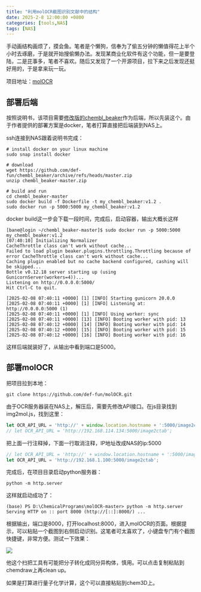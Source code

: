 ```yaml
---
title: "利用molOCR截图识别文献中的结构"
date: 2025-2-8 12:00:00 +0800
categories: [tools,NAS]     
tags: [NAS] 
---
```

手动画结构画烦了，摸会鱼。笔者是个懒狗，信奉为了偷五分钟的懒值得花上半个小时去琢磨，于是就开始搜偷懒办法。发现某商业化软件有这个功能，但一是要登陆，二是芘事多，笔者不喜欢。随后又发现了一个开源项目，拉下来之后发现还挺好用的，于是拿来玩一玩。

项目地址：[molOCR](https://github.com/def-fun/molOCR)

## 部署后端
按照说明书，该项目需要[修改版的chembl_beaker](https://github.com/def-fun/chembl_beaker)作为后端，所以先装这个。由于作者提供的部署方案是docker，笔者打算直接把后端装到NAS上。

ssh连接到NAS跟着说明书完成：
```
# install docker on your linux machine
sudo snap install docker

# download
wget https://github.com/def-fun/chembl_beaker/archive/refs/heads/master.zip
unzip chembl_beaker-master.zip

# build and run
cd chembl_beaker-master
sudo docker build -f Dockerfile -t my_chembl_beaker:v1.2 .
sudo docker run -p 5000:5000 my_chembl_beaker:v1.2
```
docker build这一步会下载一段时间，完成后，启动容器，输出大概长这样
```
[bane@login ~/chembl_beaker-master]$ sudo docker run -p 5000:5000 my_chembl_beaker:v1.2
[07:40:10] Initializing Normalizer
CacheThrottle class can't work without cache...
Failed to load plugin beaker.plugins.throttling.Throttling because of error CacheThrottle class can't work without cache...
Caching plugin enabled but no cache backend configured, cashing will be skipped...
Bottle v0.12.18 server starting up (using GunicornServer(workers=4))...
Listening on http://0.0.0.0:5000/
Hit Ctrl-C to quit.

[2025-02-08 07:40:11 +0000] [1] [INFO] Starting gunicorn 20.0.0
[2025-02-08 07:40:11 +0000] [1] [INFO] Listening at: http://0.0.0.0:5000 (1)
[2025-02-08 07:40:11 +0000] [1] [INFO] Using worker: sync
[2025-02-08 07:40:11 +0000] [13] [INFO] Booting worker with pid: 13
[2025-02-08 07:40:12 +0000] [14] [INFO] Booting worker with pid: 14
[2025-02-08 07:40:12 +0000] [15] [INFO] Booting worker with pid: 15
[2025-02-08 07:40:12 +0000] [16] [INFO] Booting worker with pid: 16
```
这样后端就装好了，从输出中看到端口是5000。

## 部署molOCR
把项目拉到本地：
```
git clone https://github.com/def-fun/molOCR.git
```
由于OCR服务器装在NAS上，解压后，需要先修改API接口。在js目录找到img2mol.js，找到这里：
```js
let OCR_API_URL = 'http://' + window.location.hostname + ':5000/image2ctab';  //根据实际情况修改API的地址
// let OCR_API_URL = 'http://192.168.114.134:5000/image2ctab';
```
把上面一行注释掉，下面一行取消注释，IP地址改成NAS的ip:5000
```js
// let OCR_API_URL = 'http://' + window.location.hostname + ':5000/image2ctab';  //根据实际情况修改API的地址
let OCR_API_URL = 'http://192.168.1.100:5000/image2ctab';
```
完成后，在项目目录启动python服务器：
```
python -m http.server
```
这样就启动成功了：
```
(base) PS D:\ChemicalPrograms\molOCR-master> python -m http.server
Serving HTTP on :: port 8000 (http://[::]:8000/) ...
```
根据输出，端口是8000，打开localhost:8000，进入molOCR的页面。根据提示，可以粘贴一个截图到右侧启动识别。这笔者可太喜欢了，小键盘专门有个截图快捷键，非常方便。测试一下效果：

![](https://pub-ec46b9a843f44891acf04d27fddf97e0.r2.dev/2025/02/20250208162735.png)

他这个扫把工具有可能把分子转化成同分异构体，慎用。可以点击复制粘贴到chemdraw上再clean up。

如果是打算进行量子化学计算，这个可以直接粘贴到chem3D上。